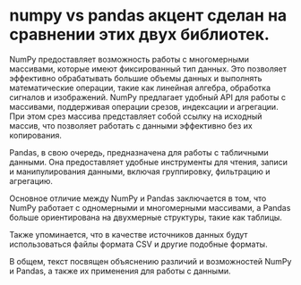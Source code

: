 # numpy vs pandas акцент сделан на сравнении этих двух библиотек.

NumPy предоставляет возможность работы с многомерными массивами, которые имеют фиксированный тип данных. Это позволяет эффективно обрабатывать большие объемы данных и выполнять математические операции, такие как линейная алгебра, обработка сигналов и изображений. NumPy предлагает удобный API для работы с массивами, поддерживая операции срезов, индексации и агрегации. При этом срез массива представляет собой ссылку на исходный массив, что позволяет работать с данными эффективно без их копирования.

Pandas, в свою очередь, предназначена для работы с табличными данными. Она предоставляет удобные инструменты для чтения, записи и манипулирования данными, включая группировку, фильтрацию и агрегацию. 

Основное отличие между NumPy и Pandas заключается в том, что NumPy работает с одномерными и многомерными массивами, а Pandas больше ориентирована на двухмерные структуры, такие как таблицы.

Также упоминается, что в качестве источников данных будут использоваться файлы формата CSV и другие подобные форматы.

В общем, текст посвящен объяснению различий и возможностей NumPy и Pandas, а также их применения для работы с данными.